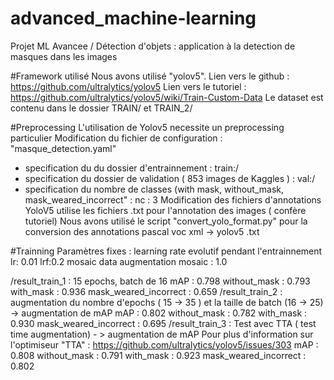 
# advanced_machine-learning
Projet ML Avancee / Détection d'objets : application à la detection de masques dans les images

#Framework utilisé
Nous avons utilisé "yolov5". 
Lien vers le github : https://github.com/ultralytics/yolov5
Lien vers le tutoriel : https://github.com/ultralytics/yolov5/wiki/Train-Custom-Data
Le dataset est contenu dans le dossier TRAIN/ et TRAIN_2/

#Preprocessing 
L'utilisation de Yolov5 necessite un preprocessing particulier 
  Modification du fichier de configuration : "masque_detection.yaml" 
  - specification du du dossier d'entrainnement : train:/
  - specification du dossier de validation ( 853 images de Kaggles ) : val:/ 
  - specification du nombre de classes (with mask, without_mask, mask_weared_incorrect" : nc : 3
  Modification des fichiers d'annotations 
YoloV5 utilise les fichiers .txt pour l'annotation des images ( confère tutoriel)
Nous avons utilisé le script "convert_yolo_format.py" pour la conversion des annotations pascal voc xml ->  yolov5 .txt 

#Trainning 
Paramètres fixes :
  learning rate evolutif pendant l'entrainnement 
lr: 0.01
lrf:0.2
  mosaic data augmentation
mosaic : 1.0

/result_train_1 : 15 epochs, batch de 16
  mAP : 0.798
    without_mask : 0.793
    with_mask : 0.936
    mask_weared_incorrect : 0.659
/result_train_2 : augmentation du nombre d'epochs ( 15 -> 35 ) et la taille de batch (16 -> 25) -> augmentation de mAP
  mAP : 0.802
    without_mask : 0.782
    with_mask : 0.930
    mask_weared_incorrect : 0.695
/result_train_3 : Test avec TTA ( test time augmentation) - > augmentation de mAP
Pour plus d'information sur l'optimiseur "TTA" : https://github.com/ultralytics/yolov5/issues/303
  mAP : 0.808
    without_mask : 0.791
    with_mask : 0.923
    mask_weared_incorrect : 0.802
